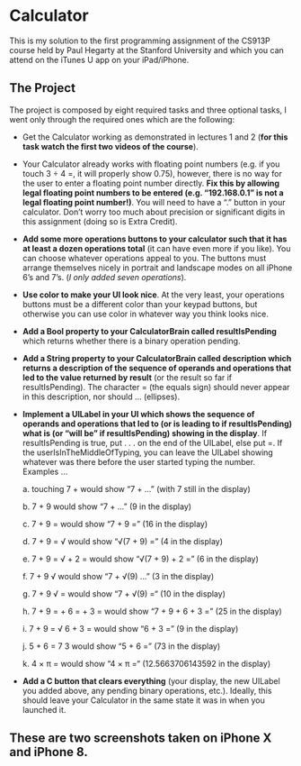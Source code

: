 # Calculator
This is my solution to the first programming assignment of the CS913P course held by Paul Hegarty at the Stanford University and which you can attend on the iTunes U app on your iPad/iPhone.

## The Project
The project is composed by eight required tasks and three optional tasks, I went only through the required ones which are the following:

- Get the Calculator working as demonstrated in lectures 1 and 2 (**for this task watch the first two videos of the course**).

- Your Calculator already works with floating point numbers (e.g. if you touch 3 ÷ 4 =, it will properly show 0.75), however, there is no way for the user to enter a floating point number directly. **Fix this by allowing legal floating point numbers to be entered (e.g. “192.168.0.1” is not a legal floating point number!)**. You will need to have a “.” button in your calculator. Don’t worry too much about precision or significant digits in this assignment (doing so is Extra Credit).

- **Add some more operations buttons to your calculator such that it has at least a dozen operations total** (it can have even more if you like). You can choose whatever operations appeal to you. The buttons must arrange themselves nicely in portrait and landscape modes on all iPhone 6’s and 7’s. (_I only added seven operations_).

- **Use color to make your UI look nice**. At the very least, your operations buttons must be a different color than your keypad buttons, but otherwise you can use color in whatever way you think looks nice.

- **Add a Bool property to your CalculatorBrain called resultIsPending** which returns whether there is a binary operation pending.

- **Add a String property to your CalculatorBrain called description which returns a description of the sequence of operands and operations that led to the value returned by result** (or the result so far if resultIsPending). The character = (the equals sign) should never appear in this description, nor should ... (ellipses).

- **Implement a UILabel in your UI which shows the sequence of operands and operations that led to (or is leading to if resultIsPending) what is (or “will be” if resultIsPending) showing in the display**. If resultIsPending is true, put . . . on the end of the UILabel, else put =. If the userIsInTheMiddleOfTyping, you can leave the UILabel showing whatever was there before the user started typing the number. Examples ...

  a. touching 7 + would show “7 + ...” (with 7 still in the display)
  
  b. 7 + 9 would show “7 + ...” (9 in the display)
  
  c. 7 + 9 = would show “7 + 9 =” (16 in the display)
  
  d. 7 + 9 = √ would show “√(7 + 9) =” (4 in the display)
  
  e. 7 + 9 = √ + 2 = would show “√(7 + 9) + 2 =” (6 in the display)
  
  f. 7 + 9 √ would show “7 + √(9) ...” (3 in the display)
  
  g. 7 + 9 √ = would show “7 + √(9) =“ (10 in the display)
  
  h. 7 + 9 = + 6 = + 3 = would show “7 + 9 + 6 + 3 =” (25 in the display)
  
  i. 7 + 9 = √ 6 + 3 = would show “6 + 3 =” (9 in the display)
  
  j. 5 + 6 = 7 3 would show “5 + 6 =” (73 in the display)
  
  k. 4 × π = would show “4 × π =“ (12.5663706143592 in the display)

- **Add a C button that clears everything** (your display, the new UILabel you added above, any pending binary operations, etc.). Ideally, this should leave your Calculator in the same state it was in when you launched it.

## These are two screenshots taken on iPhone X and iPhone 8.

